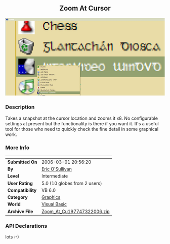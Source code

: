 ﻿<div align="center">

## Zoom At Cursor

<img src="PIC2006321528229798.jpg">
</div>

### Description

Takes a snapshot at the cursor location and zooms it x8. No configurable settings at present but the functionality is there if you want it. It's a useful tool for those who need to quickly check the fine detail in some graphical work.
 
### More Info
 


<span>             |<span>
---                |---
**Submitted On**   |2006-03-01 20:56:20
**By**             |[Eric O'Sullivan](https://github.com/Planet-Source-Code/PSCIndex/blob/master/ByAuthor/eric-o-sullivan.md)
**Level**          |Intermediate
**User Rating**    |5.0 (10 globes from 2 users)
**Compatibility**  |VB 6\.0
**Category**       |[Graphics](https://github.com/Planet-Source-Code/PSCIndex/blob/master/ByCategory/graphics__1-46.md)
**World**          |[Visual Basic](https://github.com/Planet-Source-Code/PSCIndex/blob/master/ByWorld/visual-basic.md)
**Archive File**   |[Zoom\_At\_Cu197747322006\.zip](https://github.com/Planet-Source-Code/eric-o-sullivan-zoom-at-cursor__1-64506/archive/master.zip)

### API Declarations

lots :-)





